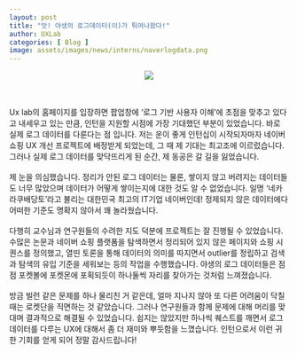 ```yaml
---
layout: post
title: "앗! 야생의 로그데이터(이)가 튀어나왔다!"
author: UXLab
categories: [ Blog ]
image: assets/images/news/interns/naverlogdata.png
---
```


<figure style = "margin-left: auto; margin-right: auto;  width: 70%;  text-align: center">
    <img src="{{site.baseurl}}/assets/images/news/interns/naverlogdata.png">
</figure>
<br><br>
Ux lab의 홈페이지를 입장하면 팝업창에 ‘로그 기반 사용자 이해’에 초점을 맞추고 있다고 내세우고 있는 만큼, 인턴을 지원할 시점에 가장 기대했던 부분이 있었습니다. 바로 실제 로그 데이터를 다룬다는 점 입니다. 저는 운이 좋게 인턴십이 시작되자마자 네이버 쇼핑 UX 개선 프로젝트에 배정받게 되었는데, 그 때 제 기대는 최고조에 이르렀습니다. 그러나 실제 로그 데이터를 맞닥뜨리게 된 순간, 제 동공은 갈 길을 잃었습니다.
<br><br>
제 눈을 의심했습니다. 정리가 안된 로그 데이터는 물론, 쌓이지 않고 버려지는 데이터들도 너무 많았으며 데이터가 어떻게 쌓이는지에 대한 것도 알 수 없었습니다. 일명 ‘네카라쿠배당토’라고 불리는 대한민국 최고의 IT기업 네이버인데! 정제되지 않은 데이터에다 어떠한 기준도 명확지 않아서 꽤 놀라웠습니다.
<br><br>
다행히 교수님과 연구원들의 수려한 지도 덕분에 프로젝트는 잘 진행될 수 있었습니다. 수많은 논문과 네이버 쇼핑 플랫폼을 탐색하면서 정리되어 있지 않은 페이지와 쇼핑 시퀀스를 정의했고, 열띤 토론을 통해 데이터의 의미를 따지면서 outlier를 정립하고 검색과 탐색의 유입 기준을 세워보는 등의 작업을 수행했습니다. 야생의 로그 데이터들은 점점 포켓볼에 포켓몬에 포획되듯이 하나둘씩 자리를 찾아가는 것처럼 느껴졌습니다.
<br><br>
방금 빌런 같은 문제를 하나 물리친 거 같은데, 얼마 지나지 않아 또 다른 어려움이 닥칠 때는 로켓단을 직면하는 것 같았습니다. 그러나 연구원들과 함께 문제에 대해 머리를 맞대며 결과적으로 해결될 수 있었습니다. 쉽지는 않았지만 하나씩 퀘스트를 깨면서 로그 데이터를 다루는 UX에 대해서 좀 더 재미와 뿌듯함을 느꼈습니다. 인턴으로서 이런 귀한 기회를 얻게 되어 정말 감사드립니다!
<br><br>

